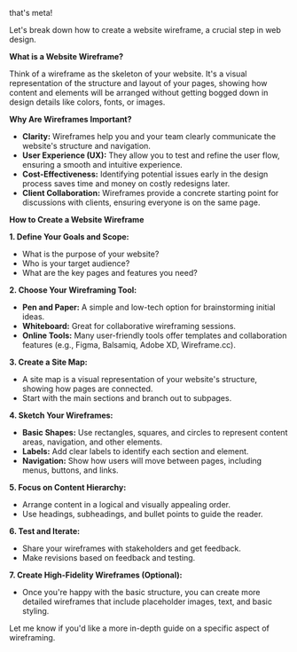  that's meta!  

Let's break down how to create a website wireframe, a crucial step in web design.

**What is a Website Wireframe?**

Think of a wireframe as the skeleton of your website. It's a visual representation of the structure and layout of your pages, showing how content and elements will be arranged without getting bogged down in design details like colors, fonts, or images.

**Why Are Wireframes Important?**

* **Clarity:** Wireframes help you and your team clearly communicate the website's structure and navigation.
* **User Experience (UX):**  They allow you to test and refine the user flow, ensuring a smooth and intuitive experience.
* **Cost-Effectiveness:** Identifying potential issues early in the design process saves time and money on costly redesigns later.
* **Client Collaboration:** Wireframes provide a concrete starting point for discussions with clients, ensuring everyone is on the same page.

**How to Create a Website Wireframe**

**1. Define Your Goals and Scope:**

* What is the purpose of your website?
* Who is your target audience?
* What are the key pages and features you need?

**2. Choose Your Wireframing Tool:**

* **Pen and Paper:**  A simple and low-tech option for brainstorming initial ideas.
* **Whiteboard:**  Great for collaborative wireframing sessions.
* **Online Tools:**  Many user-friendly tools offer templates and collaboration features (e.g., Figma, Balsamiq, Adobe XD, Wireframe.cc).

**3. Create a Site Map:**

* A site map is a visual representation of your website's structure, showing how pages are connected.
* Start with the main sections and branch out to subpages.

**4. Sketch Your Wireframes:**

* **Basic Shapes:**  Use rectangles, squares, and circles to represent content areas, navigation, and other elements.
* **Labels:**  Add clear labels to identify each section and element.
* **Navigation:**  Show how users will move between pages, including menus, buttons, and links.

**5. Focus on Content Hierarchy:**

* Arrange content in a logical and visually appealing order.
* Use headings, subheadings, and bullet points to guide the reader.

**6. Test and Iterate:**

* Share your wireframes with stakeholders and get feedback.
* Make revisions based on feedback and testing.

**7. Create High-Fidelity Wireframes (Optional):**

* Once you're happy with the basic structure, you can create more detailed wireframes that include placeholder images, text, and basic styling.


Let me know if you'd like a more in-depth guide on a specific aspect of wireframing.
